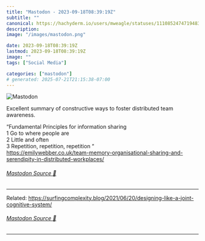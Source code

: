 ```yaml
---
title: "Mastodon - 2023-09-18T08:39:19Z"
subtitle: ""
canonical: https://hachyderm.io/users/mweagle/statuses/111085247471948369
description:
image: "/images/mastodon.png"

date: 2023-09-18T08:39:19Z
lastmod: 2023-09-18T08:39:19Z
image: ""
tags: ["Social Media"]

categories: ["mastodon"]
# generated: 2025-07-21T21:15:38-07:00
---
```

![Mastodon](/images/mastodon.png)

<p>Excellent summary of constructive ways to foster distributed team awareness. </p><p>“Fundamental Principles for information sharing<br />	1	Go to where people are<br />	2	Little and often<br />	3	Repetition, repetition, repetition “<br /><a href="https://emilywebber.co.uk/team-memory-organisational-sharing-and-serendipity-in-distributed-workplaces/" target="_blank" rel="nofollow noopener noreferrer" translate="no"><span class="invisible">https://</span><span class="ellipsis">emilywebber.co.uk/team-memory-</span><span class="invisible">organisational-sharing-and-serendipity-in-distributed-workplaces/</span></a></p>


###### [Mastodon Source 🐘](https://hachyderm.io/@mweagle/111085247471948369)

___

<p>Related: <a href="https://surfingcomplexity.blog/2021/06/20/designing-like-a-joint-cognitive-system/" target="_blank" rel="nofollow noopener noreferrer" translate="no"><span class="invisible">https://</span><span class="ellipsis">surfingcomplexity.blog/2021/06</span><span class="invisible">/20/designing-like-a-joint-cognitive-system/</span></a></p>


###### [Mastodon Source 🐘](https://hachyderm.io/@mweagle/111085250546189654)

___
